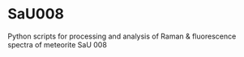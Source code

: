 # SaU008
Python scripts for processing and analysis of Raman &amp; fluorescence spectra of meteorite SaU 008
